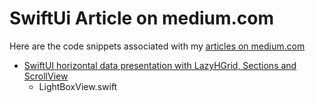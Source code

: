 # SwiftUi Article on medium.com
Here are the code snippets associated with my [articles on medium.com](https://medium.com/me/stories/public)

- [SwiftUI horizontal data presentation with LazyHGrid, Sections and ScrollView](https://medium.com/@switch2mac/swiftui-horizontal-data-presentation-with-lazy-grid-sections-and-scrollview-76c06875ef82)
    - LightBoxView.swift 
  
